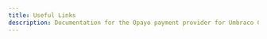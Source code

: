 ```yaml
---
title: Useful Links
description: Documentation for the Opayo payment provider for Umbraco Commerce, the eCommerce solution for Umbraco v8+
---
```


<work-in-progress></work-in-progress>